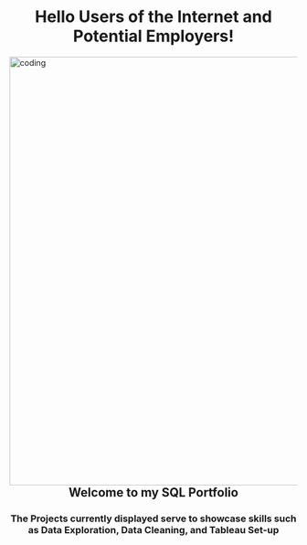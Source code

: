 <h1 align="center">Hello Users of the Internet and Potential Employers!</h1>
<img align="left" alt="coding" width="750" src="https://datacom.com/au/en/discover/articles/blog-five-ways-to-avoid-costly-microsoft-sql-database-licensing/_jcr_content/root/article_cover_image.coreimg.gif/1631768944306/microsoftsql-articlecoverimage-1920x600px.gif">
<h2 align="center">Welcome to my SQL Portfolio</h2>
<h3 align="center">The Projects currently displayed serve to showcase skills such as Data Exploration, Data Cleaning, and Tableau Set-up</h3>




